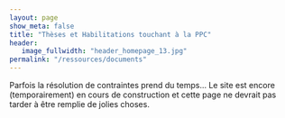```yaml
---
layout: page
show_meta: false
title: "Thèses et Habilitations touchant à la PPC"
header:
   image_fullwidth: "header_homepage_13.jpg"
permalink: "/ressources/documents"
---
```

Parfois la résolution de contraintes prend du temps... Le site est encore (temporairement) en cours de construction et cette page ne devrait pas tarder à être remplie de jolies choses.